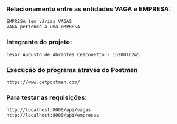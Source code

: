 ### **Relacionamento entre as entidades VAGA e EMPRESA:**
```
EMPRESA tem várias VAGAS
VAGA pertence a uma EMPRESA
```

### **Integrante do projeto:**
```César Augusto de Abrantes Cesconetto - 1620016245```


### **Execução do programa através do Postman**
```https://www.getpostman.com/```

### **Para testar as requisições:**
```
http://localhost:8000/api/vagas
http://localhost:8000/api/empresas
```
